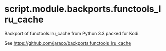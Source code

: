 # script.module.backports.functools_lru_cache

Backport of functools.lru_cache from Python 3.3 packed for Kodi.

See https://github.com/jaraco/backports.functools_lru_cache
